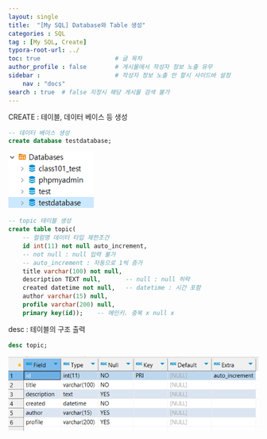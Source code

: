 ```yaml
---
layout: single
title:  "[My SQL] Database와 Table 생성"
categories : SQL
tag : [My SQL, Create]
typora-root-url: ../
toc: true                     # 글 목차
author_profile : false        # 게시물에서 작성자 정보 노출 유무
sidebar :                     # 작성자 정보 노출 안 할시 사이드바 설정
    nav : "docs"
search : true  # false 지정시 해당 게시물 검색 불가 
---
```


CREATE : 테이블, 데이터 베이스 등 생성

```sql
-- 데이터 베이스 생성
create database testdatabase;
```

![image-20240528213734351](/images/2024-05-28-CREATE/image-20240528213734351.png)



```sql
-- topic 테이블 생성
create table topic(
	-- 컬럼명 데이터 타입 제한조건
	id int(11) not null auto_increment,
    -- not null : null 입력 불가
    -- auto_increment : 자동으로 1씩 증가
	title varchar(100) not null, 
	description TEXT null,       -- null : null 허락
	created datetime not null,   -- datetime : 시간 포함
	author varchar(15) null,
	profile varchar(200) null,
	primary key(id));    -- 메인키. 중복 x null x
```

desc : 테이블의 구조 출력

```sql
desc topic;
```

![image-20240528214816535](/images/2024-05-28-CREATE/image-20240528214816535.png)
